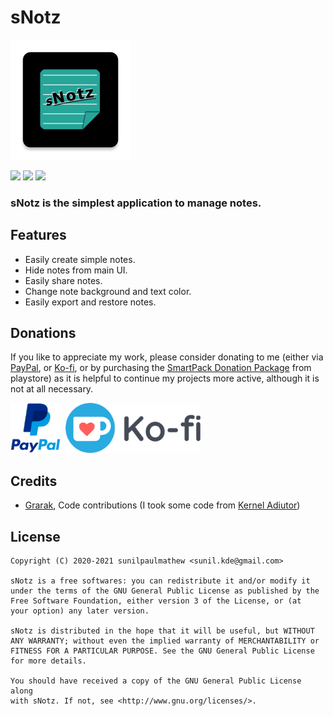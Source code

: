 # sNotz

![sNotz](app/src/main/res/mipmap-xxxhdpi/ic_launcher.png?raw=true)

[![](https://img.shields.io/badge/sNotz-v0.1-green)]()
![](https://img.shields.io/github/languages/top/sunilpaulmathew/sNotz)
![](https://img.shields.io/github/contributors/sunilpaulmathew/sNotz)

### sNotz is the simplest application to manage notes.

## Features
* Easily create simple notes.
* Hide notes from main UI.
* Easily share notes.
* Change note background and text color.
* Easily export and restore notes.

## Donations
If you like to appreciate my work, please consider donating to me (either via [PayPal](https://www.paypal.me/menacherry/), or [Ko-fi](https://ko-fi.com/sunilpaulmathew/), or by purchasing the [SmartPack Donation Package](https://play.google.com/store/apps/details?id=com.smartpack.donate) from playstore) as it is helpful to continue my projects more active, although it is not at all necessary.

[<img src="https://raw.githubusercontent.com/SmartPack/SmartPack.github.io/master/asset/pic005.png"
     alt=""
     height="80">](https://www.paypal.me/menacherry/)
[<img src="https://play.google.com/intl/en_us/badges/images/generic/en-play-badge.png"
     alt=""
     height="80">](https://play.google.com/store/apps/details?id=com.smartpack.donate)
[<img src="https://raw.githubusercontent.com/SmartPack/SmartPack.github.io/master/asset/pic010.png"
     alt=""
     height="80">](https://ko-fi.com/sunilpaulmathew/)

## Credits
* [Grarak](https://github.com/Grarak/), Code contributions (I took some code from [Kernel Adiutor](https://github.com/Grarak/KernelAdiutor/))

## License

    Copyright (C) 2020-2021 sunilpaulmathew <sunil.kde@gmail.com>

    sNotz is a free softwares: you can redistribute it and/or modify it
    under the terms of the GNU General Public License as published by the
    Free Software Foundation, either version 3 of the License, or (at
    your option) any later version.

    sNotz is distributed in the hope that it will be useful, but WITHOUT
    ANY WARRANTY; without even the implied warranty of MERCHANTABILITY or
    FITNESS FOR A PARTICULAR PURPOSE. See the GNU General Public License
    for more details.

    You should have received a copy of the GNU General Public License along
    with sNotz. If not, see <http://www.gnu.org/licenses/>.